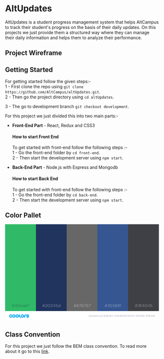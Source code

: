 # AltUpdates

AltUpdates is a student progress management system that helps AltCampus to track their student's progress on the basis of their daily updates. On this projects we just provide them a structured way where they can manage their daily information and helps them to analyze their performance.

## Project Wireframe


## Getting Started
For getting started follow the given steps:-<br>
1 - First clone the repo using `git clone https://github.com/AltCampus/altUpdates.git`.<br>
2 - Then go the project directory using `cd altUpdates`.

3 - The go to development branch `git checkout development`.

For this project we just divided this into two main parts:-
* **Front-End Part** - React, Redux and CSS3
  
  #### How to start Front End
  To get started with front-end follow the following steps :- <br>
  1 - Go the front-end folder by `cd front-end`.<br>
  2 - Then start the development server using `npm start`. 

* **Back-End Part** - Node.js with Express and Mongodb 
  #### How to start Back End
  To get started with front-end follow the following steps :- <br>
  1 - Go the front-end folder by `cd back-end`.<br>
  2 - Then start the development server using `npm start`.

## Color Pallet
![alt text](./images/color-pallet.png)


## Class Convention
For this project we just follow the BEM class convention. To read more about it go to this [link](https://css-tricks.com/bem-101/).

